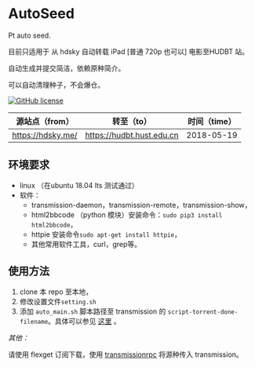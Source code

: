 # AutoSeed

Pt auto seed.

目前只适用于 从 hdsky 自动转载 iPad [普通 720p 也可以] 电影至HUDBT 站。

自动生成并提交简洁，依赖原种简介。

可以自动清理种子，不会爆仓。

[![GitHub license](https://img.shields.io/badge/license-AGPL-blue.svg)](https://raw.githubusercontent.com/Rhilip/Pt-Autoseed/master/LICENSE)

|  源站点（from）   |        转至（to）         | 时间（time） |
| :---------------: | :-----------------------: | :----------: |
| https://hdsky.me/ | https://hudbt.hust.edu.cn |  2018-05-19  |



## 环境要求

- linux （在ubuntu 18.04 lts 测试通过）
- 软件：
  - transmission-daemon，transmission-remote，transmission-show，
  - html2bbcode （python 模块）安装命令：`sudo pip3 install html2bbcode`，
  - httpie 安装命令`sudo apt-get install httpie`，
  - 其他常用软件工具，curl，grep等。

## 使用方法

1. clone 本 repo 至本地，
2. 修改设置文件`setting.sh`
3. 添加 `auto_main.sh` 脚本路径至 transmission 的 `script-torrent-done-filename`。具体可以参见 [这里](https://rachpt.github.io/2018/03/25/transmission-settings/) 。


*其他：*

请使用 flexget 订阅下载，使用 [transmissionrpc](https://flexget.com/Plugins/transmission) 将源种传入 transmission。